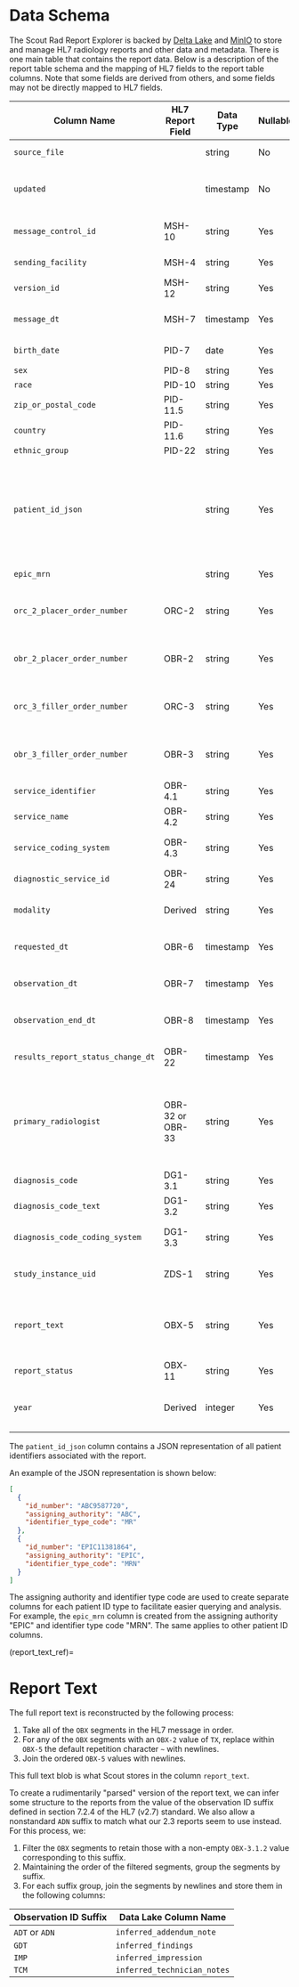 # Data Schema

The Scout Rad Report Explorer is backed by [Delta Lake](https://delta.io/) and [MinIO](https://min.io/) to store 
and manage HL7 radiology reports and other data and metadata. There is one main table that contains the report data. 
Below is a description of the report table schema and the mapping of HL7 fields to the report table columns. Note that 
some fields are derived from others, and some fields may not be directly mapped to HL7 fields.

| Column Name                       | HL7 Report Field | Data Type | Nullable | Description/Notes                                                                                                                       |
|-----------------------------------|------------------|-----------|----------|-----------------------------------------------------------------------------------------------------------------------------------------|
| `source_file`                     |                  | string    | No       | The location of the report file.                                                                                                        |
| `updated`                         |                  | timestamp | No       | Timestamp of the last update to the report in the Delta Lake.                                                                           |
| `message_control_id`              | MSH-10           | string    | Yes      | Unique identifier for the HL7 message.                                                                                                  |
| `sending_facility`                | MSH-4            | string    | Yes      | Facility that sent the HL7 message.                                                                                                     |
| `version_id`                      | MSH-12           | string    | Yes      | HL7 version used in the message.                                                                                                        |
| `message_dt`                      | MSH-7            | timestamp | Yes      | Date and time the message was created.                                                                                                  |
| `birth_date`                      | PID-7            | date      | Yes      | Patient’s date of birth.                                                                                                                |
| `sex`                             | PID-8            | string    | Yes      | Patient’s gender.                                                                                                                       |
| `race`                            | PID-10           | string    | Yes      | Patient’s race.                                                                                                                         |
| `zip_or_postal_code`              | PID-11.5         | string    | Yes      | Patient’s ZIP or postal code.                                                                                                           |
| `country`                         | PID-11.6         | string    | Yes      | Patient’s country.                                                                                                                      |
| `ethnic_group`                    | PID-22           | string    | Yes      | Patient’s ethnicity.                                                                                                                    |
| `patient_id_json`                 |                  | string    | Yes      | JSON representation of all patient identifiers. Patient ID columns are also created for each assigning authority (e.g., `epic_mrn`).    |
| `epic_mrn`                        |                  | string    | Yes      | Patient ID from Epic system.                                                                                                            |
| `orc_2_placer_order_number`       | ORC-2            | string    | Yes      | Placer order number from the order control segment.                                                                                     |
| `obr_2_placer_order_number`       | OBR-2            | string    | Yes      | Placer order number from the observation request segment.                                                                               |
| `orc_3_filler_order_number`       | ORC-3            | string    | Yes      | Filler order number from the order control segment.                                                                                     |
| `obr_3_filler_order_number`       | OBR-3            | string    | Yes      | Filler order number from the observation request segment.                                                                               |
| `service_identifier`              | OBR-4.1          | string    | Yes      | Code for the service or exam.                                                                                                           |
| `service_name`                    | OBR-4.2          | string    | Yes      | Name of the service or exam.                                                                                                            |
| `service_coding_system`           | OBR-4.3          | string    | Yes      | Coding system used for the service identifier.                                                                                          |
| `diagnostic_service_id`           | OBR-24           | string    | Yes      | Identifier for the diagnostic service.                                                                                                  |
| `modality`                        | Derived          | string    | Yes      | Modality of the exam (e.g., CT, MRI).                                                                                                   |
| `requested_dt`                    | OBR-6            | timestamp | Yes      | Date and time the service was requested.                                                                                                |
| `observation_dt`                  | OBR-7            | timestamp | Yes      | Date and time the observation was made.                                                                                                 |
| `observation_end_dt`              | OBR-8            | timestamp | Yes      | Date and time the observation ended.                                                                                                    |
| `results_report_status_change_dt` | OBR-22           | timestamp | Yes      | Date and time the report status changed.                                                                                                |
| `primary_radiologist`             | OBR-32 or OBR-33 | string    | Yes      | Presumed primary radiologist for the content of report. Pulled from OBR-32 if non-empty, otherwise falls back to first entry in OBR-33. |
| `diagnosis_code`                  | DG1-3.1          | string    | Yes      | Diagnosis code.                                                                                                                         |
| `diagnosis_code_text`             | DG1-3.2          | string    | Yes      | Description of the diagnosis.                                                                                                           |
| `diagnosis_code_coding_system`    | DG1-3.3          | string    | Yes      | Coding system used for the diagnosis code.                                                                                              |
| `study_instance_uid`              | ZDS-1            | string    | Yes      | Unique identifier for the study instance.                                                                                               |
| `report_text`                     | OBX-5            | string    | Yes      | Full text of the diagnostic report. See {ref}`Report Text <report_text_ref>` for more detail.                                           |
| `report_status`                   | OBX-11           | string    | Yes      | Status of the diagnostic report.                                                                                                        |
| `year`                            | Derived          | integer   | Yes      | Year the message was created, derived from `message_dt`.                                                                                |

The `patient_id_json` column contains a JSON representation of all patient identifiers associated with the report.

An example of the JSON representation is shown below:

```json
[
  {
    "id_number": "ABC9587720",
    "assigning_authority": "ABC",
    "identifier_type_code": "MR"
  },
  {
    "id_number": "EPIC11381864",
    "assigning_authority": "EPIC",
    "identifier_type_code": "MRN"
  }
]
```

The assigning authority and identifier type code are used to create separate columns for each patient ID type to
facilitate easier querying and analysis. For example, the `epic_mrn` column is created from the assigning authority 
"EPIC" and identifier type code "MRN". The same applies to other patient ID columns.

(report_text_ref)=
# Report Text

The full report text is reconstructed by the following process:
1. Take all of the `OBX` segments in the HL7 message in order.
2. For any of the `OBX` segments with an `OBX-2` value of `TX`, replace within `OBX-5` the default repetition character `~` with newlines.
3. Join the ordered `OBX-5` values with newlines.

This full text blob is what Scout stores in the column `report_text`.

To create a rudimentarily "parsed" version of the report text, we can infer some structure to the reports from the value of the observation ID suffix defined in section 7.2.4 of the HL7 (v2.7) standard.
We also allow a nonstandard `ADN` suffix to match what our 2.3 reports seem to use instead. For this process, we:
1. Filter the `OBX` segments to retain those with a non-empty `OBX-3.1.2` value corresponding to this suffix.
2. Maintaining the order of the filtered segments, group the segments by suffix.
3. For each suffix group, join the segments by newlines and store them in the following columns:

| Observation ID Suffix | Data Lake Column Name       |
|-----------------------|-----------------------------|
| `ADT` or `ADN`        | `inferred_addendum_note`    |
| `GDT`                 | `inferred_findings`         |
| `IMP`                 | `inferred_impression`       |
| `TCM`                 | `inferred_technician_notes` |
